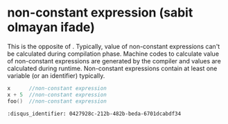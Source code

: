 # non-constant expression (sabit olmayan ifade)

This is the opposite of [](constant-expression.md). Typically, value of
non-constant expressions can't be calculated during compilation phase. Machine
codes to calculate value of non-constant expressions are generated by the
compiler and values are calculated during runtime. Non-constant expressions
contain at least one variable (or an identifier) typically.

```c
x      //non-constant expression
x + 5  //non-constant expression
foo()  //non-constant expression
```

```{disqus}
:disqus_identifier: 0427928c-212b-482b-beda-6701dcabdf34
```
